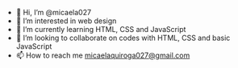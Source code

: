 - 👋 Hi, I’m @micaela027
- 👀 I’m interested in web design
- 🌱 I’m currently learning HTML, CSS and JavaScript
- 💞️ I’m looking to collaborate on codes with HTML, CSS and basic JavaScript
- 📫 How to reach me micaelaquiroga027@gmail.com

<!---
micaela027/micaela027 is a ✨ special ✨ repository because its `README.md` (this file) appears on your GitHub profile.
You can click the Preview link to take a look at your changes.
--->
